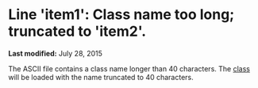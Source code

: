 
# Line 'item1': Class name too long; truncated to 'item2'.

 **Last modified:** July 28, 2015

The ASCII file contains a class name longer than 40 characters. The  [class](b8bdf64f-5920-1ae9-16d0-b26d09524a30.md) will be loaded with the name truncated to 40 characters.
